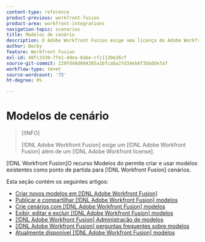 ```yaml
---
content-type: reference
product-previous: workfront-fusion
product-area: workfront-integrations
navigation-topic: scenarios
title: Modelos de cenário
description: O Adobe Workfront Fusion exige uma licença do Adobe Workfront Fusion além de uma licença da Adobe Workfront.
author: Becky
feature: Workfront Fusion
exl-id: 48fc3330-7fe1-4dea-8abe-cfc1139e26cf
source-git-commit: 229fd48d604385a1bfcaba2fd34eb6f3bbdde7a7
workflow-type: tm+mt
source-wordcount: '75'
ht-degree: 0%

---
```


# Modelos de cenário

>[!INFO]
>
>[!DNL Adobe Workfront Fusion] exige um [!DNL Adobe Workfront Fusion] além de um [!DNL Adobe Workfront license].

[!DNL Workfront Fusion]O recurso Modelos do permite criar e usar modelos existentes como ponto de partida para [!DNL Workfront Fusion] cenários.

Esta seção contém os seguintes artigos:

* [Criar novos modelos em [!DNL Adobe Workfront Fusion]](../../../workfront-fusion/scenarios/templates/create-new-fusion-templates.md)
* [Publicar e compartilhar [!DNL Adobe Workfront Fusion] modelos](../../../workfront-fusion/scenarios/templates/publish-and-share-fusion-templates.md)
* [Crie cenários com [!DNL Adobe Workfront Fusion] modelos](../../../workfront-fusion/scenarios/templates/create-scenarios-with-fusion-templates.md)
* [Exibir, editar e excluir [!DNL Adobe Workfront Fusion] modelos](../../../workfront-fusion/scenarios/templates/view-edit-and-delete-fusion-templates.md)
* [[!DNL Adobe Workfront Fusion] Administração de modelos](../../../workfront-fusion/scenarios/templates/fusion-templates-adminstration.md)
* [[!DNL Adobe Workfront Fusion] perguntas frequentes sobre modelos](../../../workfront-fusion/scenarios/templates/fusion-templates-faqs.md)
* [Atualmente disponível [!DNL Adobe Workfront Fusion] modelos](../../../workfront-fusion/scenarios/templates/currently-available-fusion-templates.md)
